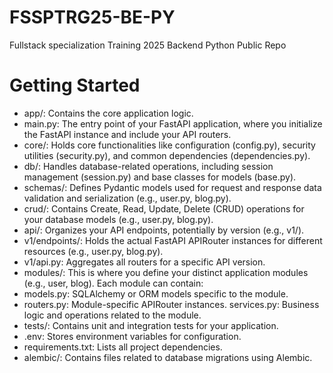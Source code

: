 # FSSPTRG25-BE-PY
Fullstack specialization Training 2025 Backend Python Public Repo

# Getting Started
- app/: Contains the core application logic.
- main.py: The entry point of your FastAPI application, where you initialize the FastAPI instance and include your API routers.
- core/: Holds core functionalities like configuration (config.py), security utilities (security.py), and common dependencies (dependencies.py).
- db/: Handles database-related operations, including session management (session.py) and base classes for models (base.py).
- schemas/: Defines Pydantic models used for request and response data validation and serialization (e.g., user.py, blog.py).
- crud/: Contains Create, Read, Update, Delete (CRUD) operations for your database models (e.g., user.py, blog.py).
- api/: Organizes your API endpoints, potentially by version (e.g., v1/).
- v1/endpoints/: Holds the actual FastAPI APIRouter instances for different resources (e.g., user.py, blog.py).
- v1/api.py: Aggregates all routers for a specific API version.
- modules/: This is where you define your distinct application modules (e.g., user, blog). Each module can contain:
- models.py: SQLAlchemy or ORM models specific to the module.
- routers.py: Module-specific APIRouter instances.
services.py: Business logic and operations related to the module.
- tests/: Contains unit and integration tests for your application.
- .env: Stores environment variables for configuration.
- requirements.txt: Lists all project dependencies.
- alembic/: Contains files related to database migrations using Alembic.

